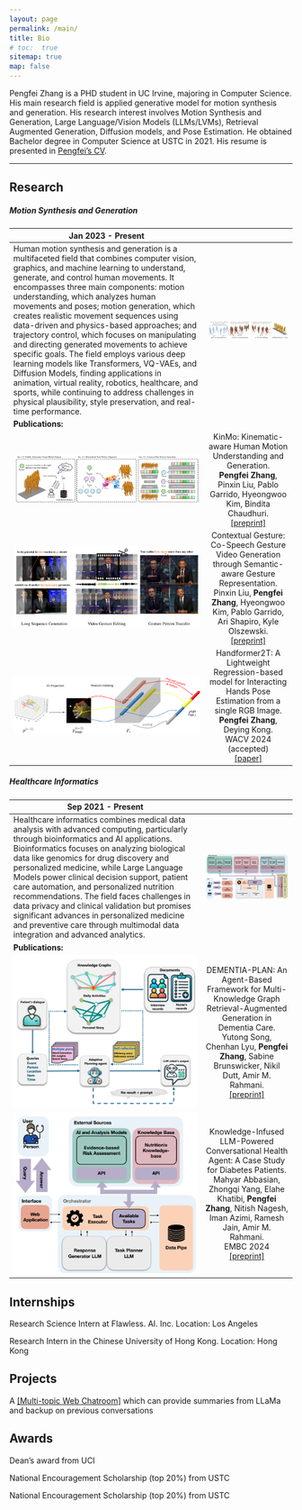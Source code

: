 ```yaml
---
layout: page
permalink: /main/
title: Bio
# toc:  true
sitemap: true
map: false
---
```


Pengfei Zhang is a PHD student in UC Irvine, majoring in Computer Science. His main research field is applied generative model for motion synthesis and generation. His research interest involves Motion Synthesis and Generation, Large Language/Vision Models (LLMs/LVMs), Retrieval Augmented Generation, Diffusion models, and Pose Estimation. He obtained Bachelor degree in Computer Science at USTC in 2021. His resume is presented in [Pengfei’s CV](files/PengfeiZhang_resume.pdf).

---

<!-- #### NEWS 

06/2024: Start a position at Flawless. Inc!

10/2023: One paper is accepted by WACV 2024! -->
<!-- 
10/2023: Switched to the new lab with research on artificial intelligence, computer vision, and large language model for healthcare!

05/2022: One paper is accepted by RECOMB 2023 for oral presentation! -->


<!-- ##### Website Introduction

My scientific experiences are recorded in [research](https://zpf0117b.github.io/PengfeiZhang.github.io/research/) and [publications](https://zpf0117b.github.io/PengfeiZhang.github.io/publications/).  -->


<!-- <embed src="http://files2.17173.com/__flash/2011/10/21/honehone_clock_tr.swf"> -->

## Research

##### Motion Synthesis and Generation

| Jan 2023 - Present       | &nbsp;         |
| ---- |:---------------:|
| Human motion synthesis and generation is a multifaceted field that combines computer vision, graphics, and machine learning to understand, generate, and control human movements. It encompasses three main components: motion understanding, which analyzes human movements and poses; motion generation, which creates realistic movement sequences using data-driven and physics-based approaches; and trajectory control, which focuses on manipulating and directing generated movements to achieve specific goals. The field employs various deep learning models like Transformers, VQ-VAEs, and Diffusion Models, finding applications in animation, virtual reality, robotics, healthcare, and sports, while continuing to address challenges in physical plausibility, style preservation, and real-time performance. | ![C4](pubimages/C4.png) |
| **Publications:**        | &nbsp;         |
| ![C4.2](pubimages/C4.2.png)      | KinMo: Kinematic-aware Human Motion Understanding and Generation.<br> **Pengfei Zhang**, Pinxin Liu, Pablo Garrido, Hyeongwoo Kim, Bindita Chaudhuri.<br> [\[preprint\]](https://arxiv.org/abs/2411.15472) |
| ![C3](pubimages/C3.png)      | Contextual Gesture: Co-Speech Gesture Video Generation through Semantic-aware Gesture Representation.<br> Pinxin Liu, **Pengfei Zhang**, Hyeongwoo Kim, Pablo Garrido, Ari Shapiro, Kyle Olszewski.<br> [\[preprint\]](https://arxiv.org/abs/2502.07239)  |
| ![C2](pubimages/C2.jpg)      | Handformer2T: A Lightweight Regression-based model for Interacting Hands Pose Estimation from a single RGB Image.<br> **Pengfei Zhang**, Deying Kong.  <br> WACV 2024 (accepted)<br> [\[paper\]](https://openaccess.thecvf.com/content/WACV2024/html/Zhang_Handformer2T_A_Lightweight_Regression-Based_Model_for_Interacting_Hands_Pose_Estimation_WACV_2024_paper.html) |



##### Healthcare Informatics

| Sep 2021 - Present       | &nbsp;         |
| ---- |:---------------:|
| Healthcare informatics combines medical data analysis with advanced computing, particularly through bioinformatics and AI applications. Bioinformatics focuses on analyzing biological data like genomics for drug discovery and personalized medicine, while Large Language Models power clinical decision support, patient care automation, and personalized nutrition recommendations. The field faces challenges in data privacy and clinical validation but promises significant advances in personalized medicine and preventive care through multimodal data integration and advanced analytics. | ![R2](pubimages/R2.jpg) |
| **Publications:**        | &nbsp; |
| ![A.C2](pubimages/A.C2.png)      | DEMENTIA-PLAN: An Agent-Based Framework for Multi-Knowledge Graph Retrieval-Augmented Generation in Dementia Care.<br> Yutong Song, Chenhan Lyu, **Pengfei Zhang**, Sabine Brunswicker, Nikil Dutt, Amir M. Rahmani.<br> [\[preprint\]](https://openreview.net/pdf?id=m7KkNKMDVp) |
| ![A.C1](pubimages/A.C1.png)      | Knowledge-Infused LLM-Powered Conversational Health Agent: A Case Study for Diabetes Patients.<br> Mahyar Abbasian, Zhongqi Yang, Elahe Khatibi, **Pengfei Zhang**, Nitish Nagesh, Iman Azimi, Ramesh Jain, Amir M. Rahmani.<br> EMBC 2024 <br> [\[preprint\]](https://arxiv.org/abs/2402.10153) |


## Internships

Research Science Intern at Flawless. AI. Inc. Location: Los Angeles

Research Intern in the Chinese University of Hong Kong. Location: Hong Kong

## Projects

A [\[Multi-topic Web Chatroom\]](https://github.com/zpf0117b/Distributed-Chatroom-with-LLaMa-Powered-Summarization) which can provide summaries from LLaMa and backup on previous conversations

## Awards

Dean’s award from UCI

National Encouragement Scholarship (top 20\%) from USTC

National Encouragement Scholarship (top 20\%) from USTC
